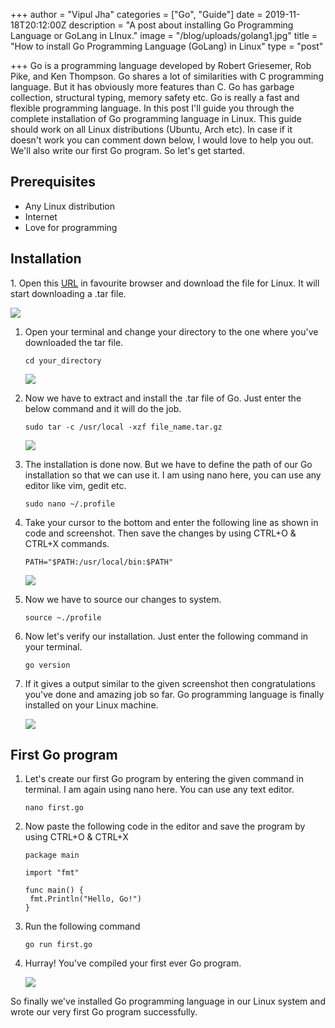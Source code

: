 +++
author = "Vipul Jha"
categories = ["Go", "Guide"]
date = 2019-11-18T20:12:00Z
description = "A post about installing Go Programming Language or GoLang in LInux."
image = "/blog/uploads/golang1.jpg"
title = "How to install Go Programming Language (GoLang) in Linux"
type = "post"

+++
Go is a programming language developed by Robert Griesemer, Rob Pike, and Ken Thompson. Go shares a lot of similarities with C programming language. But it has obviously more features than C. Go has garbage collection, structural typing, memory safety etc. Go is really a fast and flexible programming language. In this post I'll guide you through the complete installation of Go programming language in Linux. This guide should work on all Linux distributions (Ubuntu, Arch etc). In case if it doesn't work you can comment down below, I would love to help you out. We'll also write our first Go program. So let's get started.

## **Prerequisites**

* Any Linux distribution
* Internet
* Love for programming

## **Installation**

1\. Open this [URL](https://golang.org/dl/ "Go website") in favourite browser and download the file for Linux. It will start downloading a .tar file.

![](/blog/uploads/golang11.jpg)

1. Open your terminal and change your directory to the one where you've downloaded the tar file.

       cd your_directory

   ![](/blog/uploads/golang2.png)
2. Now we have to extract and install the .tar file of Go. Just enter the below command and it will do the job.

       sudo tar -c /usr/local -xzf file_name.tar.gz

   ![](/blog/uploads/golang3.png)
3. The installation is done now. But we have to define the path of our Go installation so that we can use it. I am using nano here, you can use any editor like vim, gedit etc.

       sudo nano ~/.profile
4. Take your cursor to the bottom and enter the following line as shown in code and screenshot. Then save the changes by using CTRL+O & CTRL+X commands.

       PATH="$PATH:/usr/local/bin:$PATH"

   ![](/blog/uploads/golang4.png)
5. Now we have to source our changes to system.

       source ~./profile
6. Now let's verify our installation. Just enter the following command in your terminal.

       go version
7. If it gives a output similar to the given screenshot then congratulations you've done and amazing job so far. Go programming language is finally installed on your Linux machine.

   ![](/blog/uploads/golang6.png)

## **First Go program**

1. Let's create our first Go program by entering the given command in terminal. I am again using nano here. You can use any text editor.

       nano first.go
2. Now paste the following code in the editor and save the program by using CTRL+O & CTRL+X

       package main
       
       import "fmt"
       
       func main() {
       	fmt.Println("Hello, Go!")
       }
3. Run the following command

       go run first.go
4. Hurray! You've compiled your first ever Go program.

   ![](/blog/uploads/golang10.png)

So finally we've installed Go programming language in our Linux system and wrote our very first Go program successfully. 